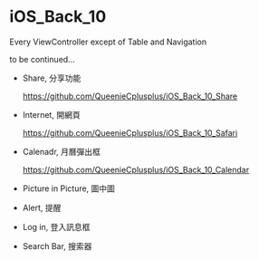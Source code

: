 # iOS_Back_10
Every ViewController except of Table and Navigation

to be continued...


* Share, 分享功能

  https://github.com/QueenieCplusplus/iOS_Back_10_Share

* Internet, 開網頁

  https://github.com/QueenieCplusplus/iOS_Back_10_Safari

* Calenadr, 月曆彈出框

  https://github.com/QueenieCplusplus/iOS_Back_10_Calendar

* Picture in Picture, 圖中圖

* Alert, 提醒

* Log in, 登入訊息框

* Search Bar, 搜索器



